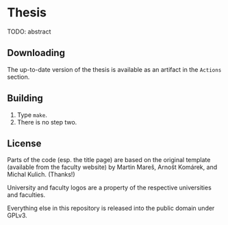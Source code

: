 # Thesis

TODO: abstract

## Downloading
The up-to-date version of the thesis is available as an artifact in the `Actions` section.

## Building
1. Type `make`.
2. There is no step two.

## License

Parts of the code (esp. the title page) are based on the original template (available from the faculty website) by Martin Mareš, Arnošt Komárek, and Michal Kulich. (Thanks!)

University and faculty logos are a property of the respective universities and faculties.

Everything else in this repository is released into the public domain under GPLv3.
